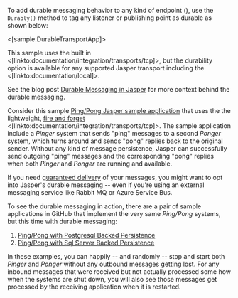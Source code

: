 <!--title:Adding Durability to Senders or Listeners-->

To add durable messaging behavior to any kind of endpoint (), use the `Durably()` method to tag any listener or publishing point as durable as shown below:

<[sample:DurableTransportApp]>

This sample uses the built in <[linkto:documentation/integration/transports/tcp]>, but the durability option is available for any supported
Jasper transport including the <[linkto:documentation/local]>.


See the blog post [Durable Messaging in Jasper](https://jeremydmiller.com/2018/02/06/durable-messaging-in-jasper/) for more context behind the durable messaging.

Consider this sample [Ping/Pong Jasper sample application](https://github.com/JasperFx/JasperSamples/tree/master/PingPong) that
uses the the lightweight, [fire and forget](https://www.enterpriseintegrationpatterns.com/patterns/conversation/FireAndForget.html) <[linkto:documentation/integration/transports/tcp]>. The sample application include a *Pinger* system that sends "ping" messages to a second *Ponger* system, which turns around and sends "pong" replies back to the original sender. Without any kind of message persistence, Jasper
can successfully send outgoing "ping" messages and the corresponding "pong" replies when both *Pinger* and *Ponger* are running and
available.

If you need [guaranteed delivery](https://www.enterpriseintegrationpatterns.com/patterns/messaging/GuaranteedMessaging.html) of your messages, you might want to opt into Jasper's durable messaging -- even if you're using an external messaging service like Rabbit MQ or
Azure Service Bus. 



To see the durable messaging in action, there are a pair of sample applications in GitHub that implement the very same *Ping/Pong* systems, but this time with durable messaging:

1. [Ping/Pong with Postgresql Backed Persistence](https://github.com/JasperFx/JasperSamples/tree/master/PingPongWithPostgresqlPersistence)
1. [Ping/Pong with Sql Server Backed Persistence](https://github.com/JasperFx/JasperSamples/tree/master/PingPongWithSqlServerPersistence)

In these examples, you can happily -- and randomly -- stop and start both *Pinger* and *Ponger* without any outbound messages getting lost. For any inbound messages that were received but not actually processed some how when the systems are shut down, you will also see
those messages get processed by the receiving application when it is restarted.